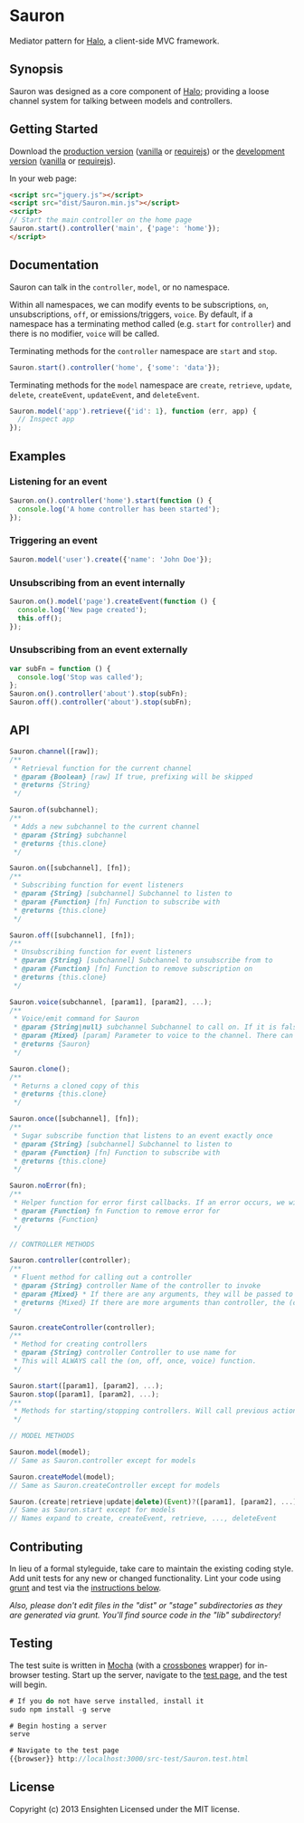 Sauron
======
Mediator pattern for [Halo][halo], a client-side MVC framework.

Synopsis
--------
Sauron was designed as a core component of [Halo][halo]; providing a loose channel system for talking between models and controllers.

[halo]: https://github.com/Ensighten/halo

Getting Started
---------------
Download the [production version][min] ([vanilla][min] or [requirejs][min_require]) or the [development version][max] ([vanilla][max] or [requirejs][max_require]).

[min_require]: https://raw.github.com/Ensighten/Sauron/master/dist/Sauron.require.min.js
[max_require]: https://raw.github.com/Ensighten/Sauron/master/dist/Sauron.require.js
[min]: https://raw.github.com/Ensighten/Sauron/master/dist/Sauron.min.js
[max]: https://raw.github.com/Ensighten/Sauron/master/dist/Sauron.js

In your web page:

```html
<script src="jquery.js"></script>
<script src="dist/Sauron.min.js"></script>
<script>
// Start the main controller on the home page
Sauron.start().controller('main', {'page': 'home'});
</script>
```

Documentation
-------------
Sauron can talk in the `controller`, `model`, or no namespace.

Within all namespaces, we can modify events to be subscriptions, `on`, unsubscriptions, `off`, or emissions/triggers, `voice`. By default, if a namespace has a terminating method called (e.g. `start` for `controller`) and there is no modifier, `voice` will be called.

Terminating methods for the `controller` namespace are `start` and `stop`.
```js
Sauron.start().controller('home', {'some': 'data'});
```

Terminating methods for the `model` namespace are `create`, `retrieve`, `update`, `delete`, `createEvent`, `updateEvent`, and `deleteEvent`.
```js
Sauron.model('app').retrieve({'id': 1}, function (err, app) {
  // Inspect app
});
```

Examples
--------
### Listening for an event
```js
Sauron.on().controller('home').start(function () {
  console.log('A home controller has been started');
});
```

### Triggering an event
```js
Sauron.model('user').create({'name': 'John Doe'});
```

### Unsubscribing from an event internally
```js
Sauron.on().model('page').createEvent(function () {
  console.log('New page created');
  this.off();
});
```

### Unsubscribing from an event externally
```js
var subFn = function () {
  console.log('Stop was called');
};
Sauron.on().controller('about').stop(subFn);
Sauron.off().controller('about').stop(subFn);
```

API
---
```js
Sauron.channel([raw]);
/**
 * Retrieval function for the current channel
 * @param {Boolean} [raw] If true, prefixing will be skipped
 * @returns {String}
 */

Sauron.of(subchannel);
/**
 * Adds a new subchannel to the current channel
 * @param {String} subchannel
 * @returns {this.clone}
 */

Sauron.on([subchannel], [fn]);
/**
 * Subscribing function for event listeners
 * @param {String} [subchannel] Subchannel to listen to
 * @param {Function} [fn] Function to subscribe with
 * @returns {this.clone}
 */

Sauron.off([subchannel], [fn]);
/**
 * Unsubscribing function for event listeners
 * @param {String} [subchannel] Subchannel to unsubscribe from to
 * @param {Function} [fn] Function to remove subscription on
 * @returns {this.clone}
 */

Sauron.voice(subchannel, [param1], [param2], ...);
/**
 * Voice/emit command for Sauron
 * @param {String|null} subchannel Subchannel to call on. If it is falsy, it will be skipped
 * @param {Mixed} [param] Parameter to voice to the channel. There can be infinite of these
 * @returns {Sauron}
 */

Sauron.clone();
/**
 * Returns a cloned copy of this
 * @returns {this.clone}
 */

Sauron.once([subchannel], [fn]);
/**
 * Sugar subscribe function that listens to an event exactly once
 * @param {String} [subchannel] Subchannel to listen to
 * @param {Function} [fn] Function to subscribe with
 * @returns {this.clone}
 */

Sauron.noError(fn);
/**
 * Helper function for error first callbacks. If an error occurs, we will log it and not call the function.
 * @param {Function} fn Function to remove error for
 * @returns {Function}
 */

// CONTROLLER METHODS

Sauron.controller(controller);
/**
 * Fluent method for calling out a controller
 * @param {String} controller Name of the controller to invoke
 * @param {Mixed} * If there are any arguments, they will be passed to (on, off, once, voice) for invocation
 * @returns {Mixed} If there are more arguments than controller, the (on, off, once, voice) response will be returned. Otherwise, this.clone
 */

Sauron.createController(controller);
/**
 * Method for creating controllers
 * @param {String} controller Controller to use name for
 * This will ALWAYS call the (on, off, once, voice) function.
 */

Sauron.start([param1], [param2], ...);
Sauron.stop([param1], [param2], ...);
/**
 * Methods for starting/stopping controllers. Will call previous action if there was any (e.g. on, off, once).
 */

// MODEL METHODS

Sauron.model(model);
// Same as Sauron.controller except for models

Sauron.createModel(model);
// Same as Sauron.createController except for models

Sauron.(create|retrieve|update|delete)(Event)?([param1], [param2], ...);
// Same as Sauron.start except for models
// Names expand to create, createEvent, retrieve, ..., deleteEvent
```

Contributing
------------
In lieu of a formal styleguide, take care to maintain the existing coding style. Add unit tests for any new or changed functionality. Lint your code using [grunt](http://gruntjs.com/) and test via the [instructions below](#testing).

_Also, please don't edit files in the "dist" or "stage" subdirectories as they are generated via grunt. You'll find source code in the "lib" subdirectory!_

Testing
-------
The test suite is written in [Mocha](https://mochajs.org/) (with a [crossbones][crossbones] wrapper) for in-browser testing. Start up the server, navigate to the [test page][testPage], and the test will begin.
```js
# If you do not have serve installed, install it
sudo npm install -g serve

# Begin hosting a server
serve

# Navigate to the test page
{{browser}} http://localhost:3000/src-test/Sauron.test.html
```

[crossbones]: https://github.com/Ensighten/crossbones
[testPage]: http://localhost:3000/src-test/Sauron.test.html

License
-------
Copyright (c) 2013 Ensighten
Licensed under the MIT license.

